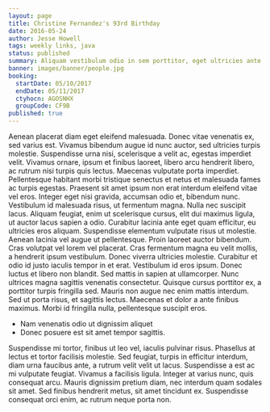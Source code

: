 ```yaml
---
layout: page
title: Christine Fernandez's 93rd Birthday
date: 2016-05-24
author: Jesse Howell
tags: weekly links, java
status: published
summary: Aliquam vestibulum odio in sem porttitor, eget ultricies ante porttitor.
banner: images/banner/people.jpg
booking:
  startDate: 05/10/2017
  endDate: 05/11/2017
  ctyhocn: AGOSNHX
  groupCode: CF9B
published: true
---
```

Aenean placerat diam eget eleifend malesuada. Donec vitae venenatis ex, sed varius est. Vivamus bibendum augue id nunc auctor, sed ultricies turpis molestie. Suspendisse urna nisi, scelerisque a velit ac, egestas imperdiet velit. Vivamus ornare, ipsum et finibus laoreet, libero arcu hendrerit libero, ac rutrum nisi turpis quis lectus. Maecenas vulputate porta imperdiet. Pellentesque habitant morbi tristique senectus et netus et malesuada fames ac turpis egestas. Praesent sit amet ipsum non erat interdum eleifend vitae vel eros. Integer eget nisi gravida, accumsan odio et, bibendum nunc. Vestibulum id malesuada risus, ut fermentum magna. Nulla nec suscipit lacus. Aliquam feugiat, enim ut scelerisque cursus, elit dui maximus ligula, ut auctor lacus sapien a odio. Curabitur lacinia ante eget quam efficitur, eu ultricies eros aliquam. Suspendisse elementum vulputate risus ut molestie.
Aenean lacinia vel augue ut pellentesque. Proin laoreet auctor bibendum. Cras volutpat vel lorem vel placerat. Cras fermentum magna eu velit mollis, a hendrerit ipsum vestibulum. Donec viverra ultricies molestie. Curabitur et odio id justo iaculis tempor in et erat. Vestibulum id eros ipsum. Donec luctus et libero non blandit. Sed mattis in sapien at ullamcorper. Nunc ultrices magna sagittis venenatis consectetur. Quisque cursus porttitor ex, a porttitor turpis fringilla sed. Mauris non augue nec enim mattis interdum. Sed ut porta risus, et sagittis lectus. Maecenas et dolor a ante finibus maximus. Morbi id fringilla nulla, pellentesque suscipit eros.

* Nam venenatis odio ut dignissim aliquet
* Donec posuere est sit amet tempor sagittis.

Suspendisse mi tortor, finibus ut leo vel, iaculis pulvinar risus. Phasellus at lectus et tortor facilisis molestie. Sed feugiat, turpis in efficitur interdum, diam urna faucibus ante, a rutrum velit velit ut lacus. Suspendisse a est ac mi vulputate feugiat. Vivamus a facilisis ligula. Integer at varius nunc, quis consequat arcu. Mauris dignissim pretium diam, nec interdum quam sodales sit amet. Sed finibus hendrerit metus, sit amet tincidunt ex. Suspendisse consequat orci enim, ac rutrum neque porta non.
